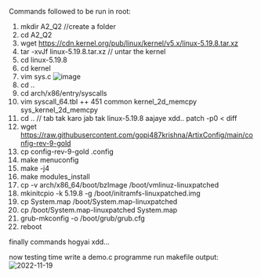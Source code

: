 Commands followed to be run in root:
1) mkdir A2_Q2 //create a folder
2) cd A2_Q2
3) wget https://cdn.kernel.org/pub/linux/kernel/v5.x/linux-5.19.8.tar.xz  
4) tar -xvJf linux-5.19.8.tar.xz // untar the kernel
6)  cd linux-5.19.8
7)  cd kernel
8)  vim sys.c
![image](https://user-images.githubusercontent.com/100823564/202852818-b09ac4a9-308f-4726-a34e-8f8aaf0e4c79.png)
9) cd ..
10) cd arch/x86/entry/syscalls
11) vim syscall_64.tbl
 ++ 451 common  kernel_2d_memcpy  sys_kernel_2d_memcpy
12) cd .. // tab tak karo jab tak linux-5.19.8 aajaye xdd..
 patch -p0 < diff
13)  wget https://raw.githubusercontent.com/gopi487krishna/ArtixConfig/main/config-rev-9-gold
14)  cp config-rev-9-gold .config
15)  make menuconfig 
16)  make -j4
17)  make modules_install
18)  cp -v arch/x86_64/boot/bzImage /boot/vmlinuz-linuxpatched
19)  mkinitcpio -k 5.19.8 -g /boot/initramfs-linuxpatched.img
20)  cp System.map /boot/System.map-linuxpatched
21)  cp /boot/System.map-linuxpatched System.map
22)  grub-mkconfig -o /boot/grub/grub.cfg
23)  reboot

finally commands hogyai xdd...

now testing time 
write a demo.c programme
run makefile
output: ![2022-11-19](https://user-images.githubusercontent.com/100823564/202853528-7cb52c5f-4878-4821-bc28-d315b9973775.png)

